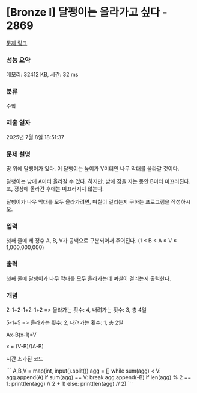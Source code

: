 # [Bronze I] 달팽이는 올라가고 싶다 - 2869 

[문제 링크](https://www.acmicpc.net/problem/2869) 

### 성능 요약

메모리: 32412 KB, 시간: 32 ms

### 분류

수학

### 제출 일자

2025년 7월 8일 18:51:37

### 문제 설명

<p>땅 위에 달팽이가 있다. 이 달팽이는 높이가 V미터인 나무 막대를 올라갈 것이다.</p>

<p>달팽이는 낮에 A미터 올라갈 수 있다. 하지만, 밤에 잠을 자는 동안 B미터 미끄러진다. 또, 정상에 올라간 후에는 미끄러지지 않는다.</p>

<p>달팽이가 나무 막대를 모두 올라가려면, 며칠이 걸리는지 구하는 프로그램을 작성하시오.</p>

### 입력 

 <p>첫째 줄에 세 정수 A, B, V가 공백으로 구분되어서 주어진다. (1 ≤ B < A ≤ V ≤ 1,000,000,000)</p>

### 출력 

 <p>첫째 줄에 달팽이가 나무 막대를 모두 올라가는데 며칠이 걸리는지 출력한다.</p>

### 개념
 <p>2-1+2-1+2-1+2 => 올라가는 횟수: 4, 내려가는 횟수: 3, 총 4일</p>
 <p>5-1+5 => 올라가는 횟수: 2, 내려가는 횟수: 1, 총 2일</p>
 <p>Ax-B(x-1)=V</p>
 <p>x = (V-B)/(A-B)</p>
 <p>시간 초과된 코드</p>
 ```
 A,B,V = map(int, input().split())
 agg = []
 while sum(agg) < V:
     agg.append(A)
     if sum(agg) == V:
         break
     agg.append(-B)
 if len(agg) % 2 == 1:
     print(len(agg) // 2 + 1)
 else:
     print(len(agg) // 2)
 ```

